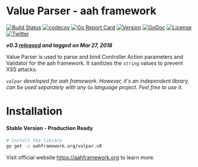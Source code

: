 # Value Parser - aah framework
[![Build Status](https://travis-ci.org/go-aah/valpar.svg?branch=master)](https://travis-ci.org/go-aah/valpar) [![codecov](https://codecov.io/gh/go-aah/valpar/branch/master/graph/badge.svg)](https://codecov.io/gh/go-aah/valpar/branch/master) [![Go Report Card](https://goreportcard.com/badge/aahframework.org/valpar.v0)](https://goreportcard.com/report/aahframework.org/valpar.v0) [![Version](https://img.shields.io/badge/version-0.3-blue.svg)](https://github.com/go-aah/valpar/releases/latest) [![GoDoc](https://godoc.org/aahframework.org/valpar.v0?status.svg)](https://godoc.org/aahframework.org/valpar.v0)  [![License](https://img.shields.io/github/license/go-aah/valpar.svg)](LICENSE) [![Twitter](https://img.shields.io/badge/twitter-@aahframework-55acee.svg)](https://twitter.com/aahframework)

***v0.3 [released](https://github.com/go-aah/valpar/releases/latest) and tagged on Mar 27, 2018***

Value Parser is used to parse and bind Controller Action parameters and Validator for the aah framework. It sanitizes the `string` values to prevent XSS attacks.

*`valpar` developed for aah framework. However, it's an independent library, can be used separately with any `Go` language project. Feel free to use it.*

# Installation
#### Stable Version - Production Ready
```bash
# install the library
go get -u aahframework.org/valpar.v0
```

Visit official website https://aahframework.org to learn more.
